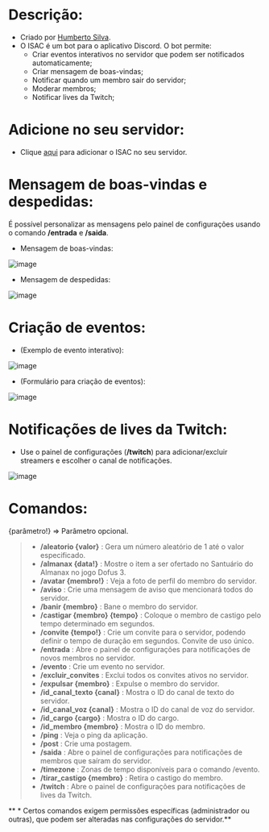# Descrição:
* Criado por [Humberto Silva](https://github.com/hptsilva/).
* O ISAC é um bot para o aplicativo Discord. O bot permite:
  * Criar eventos interativos no servidor que podem ser notificados automaticamente;
  * Criar mensagem de boas-vindas;
  * Notificar quando um membro sair do servidor;
  * Moderar membros;
  * Notificar lives da Twitch;

# Adicione no seu servidor:

* Clique [aqui](https://discord.com/oauth2/authorize?client_id=1136689149601124383&permissions=8&integration_type=0&scope=bot) para adicionar o ISAC no seu servidor.

# Mensagem de boas-vindas e despedidas:

É possível personalizar as mensagens pelo painel de configurações usando o comando **/entrada** e **/saida**.

* Mensagem de boas-vindas:

![image](https://github.com/user-attachments/assets/b4271b24-a4bb-4ae0-800a-e6438aa2008e)

* Mensagem de despedidas:

![image](https://github.com/user-attachments/assets/9f324c26-791a-4164-a9ed-80b739cbaf09)

# Criação de eventos:

* (Exemplo de evento interativo):

![image](https://github.com/user-attachments/assets/562e6fed-0456-46da-8b27-2d29449aa11b)

* (Formulário para criação de eventos):

![image](https://github.com/user-attachments/assets/2b130c89-4ea8-42c0-9350-d6726dd167d2)

# Notificações de lives da Twitch:

* Use o painel de configurações (**/twitch**) para adicionar/excluir streamers e escolher o canal de notificações.
  
![image](https://github.com/user-attachments/assets/f7f8f74b-a06b-4bb6-b163-2353e4eb84e3)

# Comandos:

 {parâmetro!} => Parâmetro opcional.

> * **/aleatorio {valor}** : Gera um número aleatório de 1 até o valor especificado.
> * **/almanax {data!}** : Mostre o item a ser ofertado no Santuário do Almanax no jogo Dofus 3.
> * **/avatar {membro!}** : Veja a foto de perfil do membro do servidor.
> * **/aviso** : Crie uma mensagem de aviso que mencionará todos do servidor.
> * **/banir {membro}** : Bane o membro do servidor.
> * **/castigar {membro} {tempo}** : Coloque o membro de castigo pelo tempo determinado em segundos.
> * **/convite {tempo!}** : Crie um convite para o servidor, podendo definir o tempo de duração em segundos. Convite de uso único.
> * **/entrada** : Abre o painel de configurações para notificações de novos membros no servidor.
> * **/evento** : Crie um evento no servidor.
> * **/excluir_convites** : Exclui todos os convites ativos no servidor.
> * **/expulsar {membro}** : Expulse o membro do servidor.
> * **/id_canal_texto {canal}** : Mostra o ID do canal de texto do servidor.
> * **/id_canal_voz {canal}** : Mostra o ID do canal de voz do servidor.
> * **/id_cargo {cargo}** : Mostra o ID do cargo.
> * **/id_membro {membro}** : Mostra o ID do membro.
> * **/ping** : Veja o ping da aplicação.
> * **/post** : Crie uma postagem.
> * **/saida** : Abre o painel de configurações para notificações de membros que saíram do servidor.
> * **/timezone** : Zonas de tempo disponíveis para o comando /evento.
> * **/tirar_castigo {membro}** : Retira o castigo do membro.
> * **/twitch** : Abre o painel de configurações para notificações de lives da Twitch.

** \* Certos comandos exigem permissões específicas (administrador ou outras), que podem ser alteradas nas configurações do servidor.**
